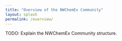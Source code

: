 ```yaml
---
title: "Overview of the NWChemEx Community"
layout: splash
permalink: /overview/
---
```


TODO: Explain the NWChemEx Community structure.
